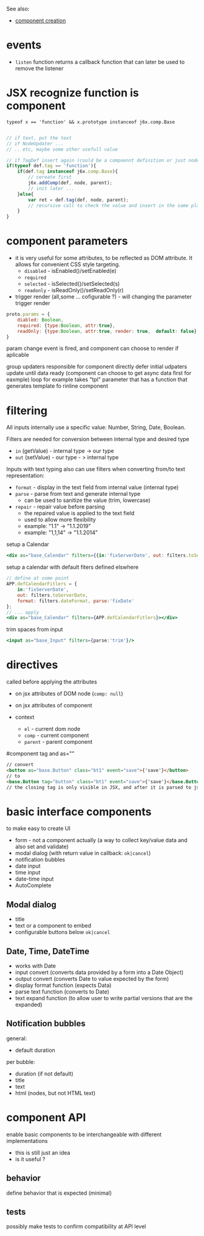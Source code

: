 See also: 

- [component creation](component.creation.md)





# events

- `listen` function returns a callback function that can later be used to remove the listener

# JSX recognize function is component

`typeof x == 'function' && x.prototype instanceof j6x.comp.Base`



```js

// if text, put the text
// if NodeUpdater ...
// .. etc, maybe some other usefull value

// if TagDef insert again (could be a compoennt definition or just nodes with components inside)
if(typeof def.tag == 'function'){
    if(def.tag instanceof j6x.comp.Base){
        // cereate first
    	j6x.addComp(def, node, parent);       
        // init later ... 
    }else{
        var ret = def.tag(def, node, parent);
        // recursive call to check the value and insert in the same place
    }
}
```





# component parameters
  - it is very useful for some attributes, to be reflected as DOM attribute. It allows for convenient CSS style targeting.
      + `disabled` - isEnabled()/setEnabled(e)
      + `required`
      + `selected` - isSelected()/setSelected(s)
      + `readonly` - isReadOnly()/setReadOnly(r)
  - trigger render (all,some ... cofigurable ?) - will changing the parameter trigger render 

```js
proto.params = {
    diabled: Boolean,
    required: {type:Boolean, attr:true},
    readOnly: {type:Boolean, attr:true, render: true,  default: false}
}
```

param change event is fired, and component can choose to render if aplicable

group updaters responsible for component directly
defer initial udpaters update until data ready (component can choose to get async data first for eaxmple)
loop for example takes "tpl" parameter that has a function that generates template fo rinline component

# filtering

All inputs internally use a specific value: Number, String, Date, Boolean.

Filters are needed for conversion between internal type and desired type

- `in` (getValue) - internal type -> our type
- `out` (setValue) - our type - > internal type 

Inputs with text typing also can use filters when converting from/to text representation:

- `format`  - display in the text field from internal value (internal type)
- `parse` - parse from text and generate internal type
  - can be used to sanitize the value (trim, lowercase)
- `repair` - repair value before parsing
  - the repaired value is applied to the text field
  - used to allow more flexibility
  - example: "1.1" -> "1.1.2019"
  - example: "1,1,14" -> "1.1.2014"

setup a Calendar

```jsx
<div as="base_Calendar" filters={{in:'fixServerDate', out: filters.toServerDate, format: filters.dateFormat, parse:'fixDate'}}></div>
```

setup a calendar with default fiters defined elswhere

```jsx
// define at some point
APP.defCalendarFitlers = {
    in:'fixServerDate', 
    out: filters.toServerDate, 
    format: filters.dateFormat, parse:'fixDate'
};
// ... apply 
<div as="base_Calendar" filters={APP.defCalendarFitlers}></div>
```

trim spaces from input

```jsx
<input as="base_Input" filters={parse:'trim'}/>
```




# directives
called before applying the attributes

- on jsx attributes of DOM node (`comp: null`)
- on jsx attributes of component

- context
   - `el` - current dom node 
   - `comp` - current component
   - `parent` - parent component 


#component tag and as=""
```html
// convert 
<button as="base.Button" class="bt1" event="save">{'save'}</button>
// to 
<base.Button tag="button" class="bt1" event="save">{'save'}</base.Button>
// the closing tag is only visible in JSX, and after it is parsed to js, tag name is sent as first parameter once

```

# basic interface components 

to make easy to create UI 

 - form - not a component actually  (a way to collect key/value data and also set and validate)
 - modal dialog (with return value in callback: `ok|cancel`)
 - notification bubbles
 - date input
 - time input
 - date-time input
 - AutoComplete

## Modal dialog
  - title
  - text or a component to embed
  - configurable buttons below  `ok|cancel`


## Date, Time, DateTime
 - works with Date
 - input convert (converts data provided by a form into a Date Object)
 - output convert (converts Date to value expected by the form)
 - display format function (expects Data)
 - parse text function (converts to Date)
 - text expand function (to allow user to write partial versions that are the expanded)


## Notification bubbles

general:

 - default duration

per bubble:

 - duration (if not default)
 - title
 - text
 - html (nodes, but not HTML text)

# component API 

enable basic components to be interchangeable with different implementations 

- this is still just an idea
- is it useful ?

## behavior

define behavior that is expected (minimal)

## tests

possibly make tests to confirm compatibility at API level